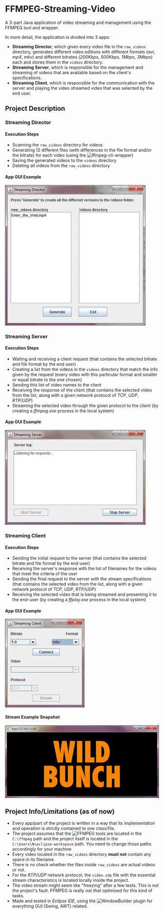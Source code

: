 # FFMPEG-Streaming-Video
A 3-part Java application of video streaming and management using the FFMPEG tool and wrapper.

In more detail, the application is divided into 3 apps:

* **Streaming Director**, which given every video file in the `raw_videos` directory, generates different video editions with different formats (_avi_, _mp4_, _mkv_) and different bitrates (_200Kbps_, _500Kbps_, _1Mbps_, _3Mbps_) each and stores them in the `videos` directory.
* **Streaming Server**, which is responsible for the management and streaming of videos that are available based on the client's specifications.
* **Streaming Client**, which is responsible for the communication with the server and playing the video streamed video that was selected by the end user. 

## Project Description
### Streaming Director
#### Execution Steps
* Scanning the `raw_videos` directory for videos
* Generating 12 different files (with differences in the file format and/or the bitrate) for each video (using the ![ffmpeg-cli-wrapper](https://github.com/bramp/ffmpeg-cli-wrapper))
* Saving the generated videos to the `videos` directory
* Deleting all videos from the `raw_videos` directory

#### App GUI Example
![](readme_media/dir.gif)

### Streaming Server
#### Execution Steps
* Waiting and receiving a client request (that contains the selected bitrate and file format by the end user)
* Creating a list from the videos in the `videos` directory that match the info given by the request (every video with this particular format and smaller or equal bitrate to the one chosen)
* Sending this list of video names to the client
* Receiving the response of the client (that contains the selected video from the list, along with a given network protocol of _TCP_, _UDP_, _RTP/UDP_)
* Streaming the selected video through the given protocol to the client (by creating a _ffmpeg.exe_ process in the local system)

#### App GUI Example
![](readme_media/ser.gif)

### Streaming Client
#### Execution Steps
* Sending the initial request to the server (that contains the selected bitrate and file format by the end user)
* Receiving the server's response with the list of filenames for the videos that meet the criteria of the user
* Sending the final request to the server with the stream specifications (that contains the selected video from the list, along with a given network protocol of _TCP_, _UDP_, _RTP/UDP_)
* Receiving the selected video that is being streamed and presenting it to the end-user (by creating a _ffplay.exe_ process in the local system)

#### App GUI Example
![](readme_media/cli.gif)

#### Stream Example Snapshot
![](readme_media/stream.png)


## Project Info/Limitations (as of now)
* Every app/part of the project is written in a way that its implementation and operation is strictly contained to one class/file.
* The project assumes that the ![FFMPEG tools](https://ffmpeg.org/) are located in the `C:\ffmpeg` path and the project itself is located in the `C:\Users\N\eclipse-workspace` path. You need to change those paths accordingly for your machine
* Every video located in the `raw_videos` directory **must not** contain any space in its filename.
* There is no check whether the files inside `raw_videos` are actual videos or not.
* For the _RTP/UDP_ network protocol, the `video.sdp` file with the essential stream characteristics is located locally inside the project.
* The video stream might seem like "freezing" after a few tests. This is not the project's fault. FFMPEG is really not _that_ optimised for this kind of tasks.
* Made and tested in _Eclipse IDE_, using the ![WindowBuilder plugin](https://www.eclipse.org/windowbuilder/) for everything GUI (Swing, AWT) related.
